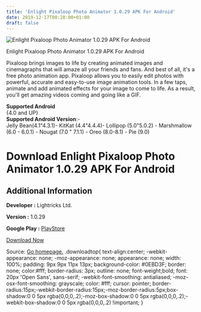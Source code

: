 ```yaml
---
title: 'Enlight Pixaloop Photo Animator 1.0.29 APK For Android'
date: 2019-12-17T00:28:00+01:00
draft: false
---
```


![Enlight Pixaloop Photo Animator 1.0.29 APK For Android](https://i1.wp.com/apkhome.net/wp-content/uploads/2019/11/Enlight-Pixaloop-Photo-Animator-1.0.29.png "Enlight Pixaloop Photo Animator 1.0.29 APK For Android")

  

Enlight Pixaloop Photo Animator 1.0.29 APK For Android

Pixaloop brings images to life by creating animated images and cinemagraphs that will amaze all your friends and fans. And best of all, it's a free photo animation app. Pixaloop allows you to easily edit photos with powerful, accurate and easy-to-use image animation tools. In a few taps, animate and add animated effects for your image to come to life. As a result, you'll get amazing videos coming and going like a GIF.

**Supported Android**  
{4.0 and UP}  
**Supported Android Version**:-  
Jelly Bean(4.1"4.3.1)- KitKat (4.4"4.4.4)- Lollipop (5.0"5.0.2) - Marshmallow (6.0 - 6.0.1) - Nougat (7.0 " 7.1.1) - Oreo (8.0-8.1) - Pie (9.0)

Download Enlight Pixaloop Photo Animator 1.0.29 APK For Android
===============================================================

Additional Information
----------------------

**Developer :** Lightricks Ltd.

**Version :** 1.0.29

**Google Play :** [PlayStore](https://play.google.com/store/apps/details?id=com.lightricks.pixaloop)

  

[Download Now](https://store4app.co/post/enlight-pixaloop-photo-animator-1-0-29-apk-for-android_1574588009)

  
Source: [Go homepage.](https://store4app.co/post/enlight-pixaloop-photo-animator-1-0-29-apk-for-android_1574588009) .downloadtop{ text-align:center; -webkit-appearance: none; -moz-appearance: none; appearance: none; width: 100%; padding: 9px 9px 11px 13px; background-color: #0EBD3F; border: none; color:#fff; border-radius: 3px; outline: none; font-weight;bold; font: 20px 'Open Sans', sans-serif; -webkit-font-smoothing: antialiased; -moz-osx-font-smoothing: grayscale; color: #fff; cursor: pointer; border-radius:15px;-webkit-border-radius:15px;-moz-border-radius:5px;box-shadow:0 0 5px rgba(0,0,0,.2);-moz-box-shadow:0 0 5px rgba(0,0,0,.2);-webkit-box-shadow:0 0 5px rgba(0,0,0,.2) !important; }